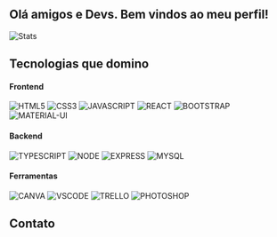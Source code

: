 <h2>Olá amigos e Devs. Bem vindos ao meu perfil! </h2>
 
 <img alt="Stats" src="https://github-readme-stats.vercel.app/api?username=raul-rita&show_icons=true&theme=tokyonight">
 
 
<h2>Tecnologias que domino</h2>

  <h4>Frontend</h4>
  <div>
    <img alt="HTML5" src="https://img.shields.io/badge/HTML5-E34F26?style=for-the-badge&logo=html5&logoColor=white">
    <img alt="CSS3" src="https://img.shields.io/badge/CSS3-1572B6?style=for-the-badge&logo=css3&logoColor=white">
    <img alt="JAVASCRIPT" src="https://img.shields.io/badge/JavaScript-F7DF1E?style=for-the-badge&logo=javascript&logoColor=black">
    <img alt="REACT" src="https://img.shields.io/badge/React-20232A?style=for-the-badge&logo=react&logoColor=61DAFB">
    <img alt="BOOTSTRAP" src="https://img.shields.io/badge/Bootstrap-563D7C?style=for-the-badge&logo=bootstrap&logoColor=white">
    <img alt="MATERIAL-UI" src="https://img.shields.io/badge/Material--UI-0081CB?style=for-the-badge&logo=material-ui&logoColor=white">
  </div>
  
  <h4>Backend</h4>
  <div>
    <img alt="TYPESCRIPT" src="https://img.shields.io/badge/TypeScript-007ACC?style=for-the-badge&logo=typescript&logoColor=white">
    <img alt="NODE" src="https://img.shields.io/badge/Node.js-43853D?style=for-the-badge&logo=node.js&logoColor=white">
    <img alt="EXPRESS" src="https://img.shields.io/badge/Express.js-404D59?style=for-the-badge">
    <img alt="MYSQL" src="https://img.shields.io/badge/MySQL-005C84?style=for-the-badge&logo=mysql&logoColor=white">
  </div>
  
  <h4>Ferramentas</h4>
  <div>
    <img alt="CANVA" src="https://img.shields.io/badge/Canva-%2300C4CC.svg?&style=for-the-badge&logo=Canva&logoColor=white">
    <img alt="VSCODE" src="https://img.shields.io/badge/Visual_Studio_Code-0078D4?style=for-the-badge&logo=visual%20studio%20code&logoColor=white">
    <img alt="TRELLO" src="https://img.shields.io/badge/Trello-0052CC?style=for-the-badge&logo=trello&logoColor=white">
    <img alt="PHOTOSHOP" src="https://aleen42.github.io/badges/src/photoshop.svg">
  </div>
  
  <h2>Contato</h2>
